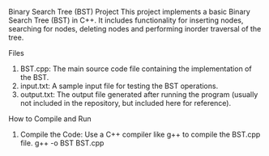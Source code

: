 Binary Search Tree (BST) Project
This project implements a basic Binary Search Tree (BST) in C++. It includes functionality for inserting nodes, searching for nodes, deleting nodes 
and performing inorder traversal of the tree.

Files
1. BST.cpp: The main source code file containing the implementation of the BST.
2. input.txt: A sample input file for testing the BST operations.
3. output.txt: The output file generated after running the program (usually not included in the repository, but included here for reference).


How to Compile and Run
1. Compile the Code: Use a C++ compiler like g++ to compile the BST.cpp file.
      g++ -o BST BST.cpp
